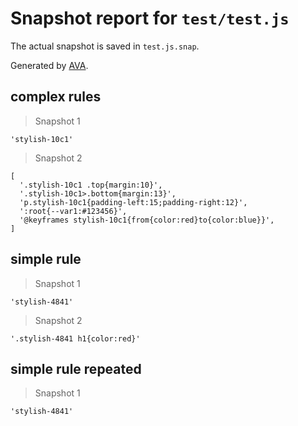 # Snapshot report for `test/test.js`

The actual snapshot is saved in `test.js.snap`.

Generated by [AVA](https://ava.li).

## complex rules

> Snapshot 1

    'stylish-10c1'

> Snapshot 2

    [
      '.stylish-10c1 .top{margin:10}',
      '.stylish-10c1>.bottom{margin:13}',
      'p.stylish-10c1{padding-left:15;padding-right:12}',
      ':root{--var1:#123456}',
      '@keyframes stylish-10c1{from{color:red}to{color:blue}}',
    ]

## simple rule

> Snapshot 1

    'stylish-4841'

> Snapshot 2

    '.stylish-4841 h1{color:red}'

## simple rule repeated

> Snapshot 1

    'stylish-4841'

